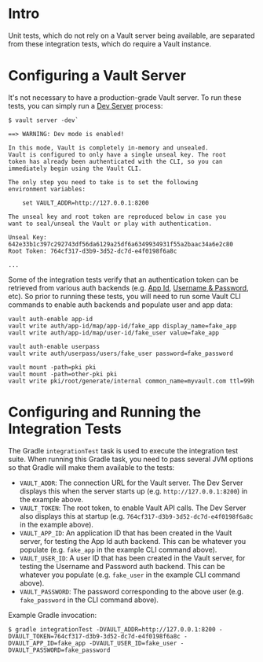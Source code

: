 Intro
=====
Unit tests, which do not rely on a Vault server being available, are separated from
these integration tests, which do require a Vault instance.

Configuring a Vault Server
==========================
It's not necessary to have a production-grade Vault server.  To run these tests, you
can simply run a [Dev Server](https://www.vaultproject.io/intro/getting-started/dev-server.html)
process:

```
$ vault server -dev`

==> WARNING: Dev mode is enabled!

In this mode, Vault is completely in-memory and unsealed.
Vault is configured to only have a single unseal key. The root
token has already been authenticated with the CLI, so you can
immediately begin using the Vault CLI.

The only step you need to take is to set the following
environment variables:

    set VAULT_ADDR=http://127.0.0.1:8200

The unseal key and root token are reproduced below in case you
want to seal/unseal the Vault or play with authentication.

Unseal Key: 642e33b1c397c292743df56da6129a25df6a6349934931f55a2baac34a6e2c80
Root Token: 764cf317-d3b9-3d52-dc7d-e4f0198f6a8c

...
```

Some of the integration tests verify that an authentication  token can be retrieved
from various auth backends (e.g. [App Id](https://www.vaultproject.io/docs/auth/app-id.html),
[Username & Password](https://www.vaultproject.io/docs/auth/userpass.html), etc).
So prior to running these tests, you will need to run some Vault CLI commands to
enable auth backends and populate user and app data:

```
vault auth-enable app-id
vault write auth/app-id/map/app-id/fake_app display_name=fake_app
vault write auth/app-id/map/user-id/fake_user value=fake_app

vault auth-enable userpass
vault write auth/userpass/users/fake_user password=fake_password

vault mount -path=pki pki
vault mount -path=other-pki pki
vault write pki/root/generate/internal common_name=myvault.com ttl=99h
```

Configuring and Running the Integration Tests
=============================================
The Gradle `integrationTest` task is used to execute the integration test suite.
When running this Gradle task, you need to pass several JVM options so that Gradle
will make them available to the tests:

* `VAULT_ADDR`: The connection URL for the Vault server.  The Dev Server displays
  this when the server starts up (e.g. `http://127.0.0.1:8200`) in the example above.
* `VAULT_TOKEN`: The root token, to enable Vault API calls.  The Dev Server also
  displays this at startup (e.g. `764cf317-d3b9-3d52-dc7d-e4f0198f6a8c` in the
  example above).
* `VAULT_APP_ID`: An application ID that has been created in the Vault server,
  for testing the App Id auth backend.  This can be whatever you populate (e.g.
  `fake_app` in the example CLI command above).
* `VAULT_USER_ID`: A user ID that has been created in the Vault server, for testing
  the Username and Password auth backend.  This can be whatever you populate (e.g.
  `fake_user` in the example CLI command above).
* `VAULT_PASSWORD`: The password corresponding to the above user (e.g. `fake_password`
  in the CLI command above).

Example Gradle invocation:

`$ gradle integrationTest -DVAULT_ADDR=http://127.0.0.1:8200 -DVAULT_TOKEN=764cf317-d3b9-3d52-dc7d-e4f0198f6a8c -DVAULT_APP_ID=fake_app -DVAULT_USER_ID=fake_user -DVAULT_PASSWORD=fake_password`
